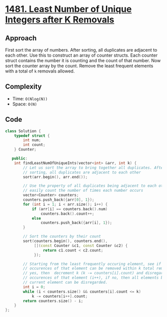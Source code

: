 # [1481. Least Number of Unique Integers after K Removals](https://leetcode.com/problems/least-number-of-unique-integers-after-k-removals/description/)

## Approach

First sort the array of numbers. After sorting, all duplicates are adjacent to
each other. Use this to construct an array of counter structs. Each counter
struct contains the number it is counting and the count of that number. Now sort
the counter array by the count. Remove the least frequent elements with a total
of `k` removals allowed.

## Complexity

- Time: `O(Nlog(N))`
- Space: `O(N)`

## Code

```cpp
class Solution {
    typedef struct {
        int num;
        int count;
    } Counter;

   public:
    int findLeastNumOfUniqueInts(vector<int> &arr, int k) {
        // Let us sort the array to bring together all duplicates. After
        // sorting, all duplicates are adjacent to each other
        sort(arr.begin(), arr.end());

        // Use the property of all duplicates being adjacent to each other to
        // easily count the number of times each number occurs
        vector<Counter> counters;
        counters.push_back({arr[0], 1});
        for (int i = 1; i < arr.size(); i++) {
            if (arr[i] == counters.back().num)
                counters.back().count++;
            else
                counters.push_back({arr[i], 1});
        }

        // Sort the counters by their count
        sort(counters.begin(), counters.end(),
             [](const Counter &c1, const Counter &c2) {
                 return c1.count < c2.count;
             });

        // Starting from the least frequently occuring element, see if all
        // occurences of that element can be removed within k total removals, if
        // yes, then  decrement k (k -= counters[i].count) and disregard all
        // occurences of that element (i++), if no, then all elements before the
        // current element can be disregarded.
        int i = 0;
        while (i < counters.size() && counters[i].count <= k)
            k -= counters[i++].count;
        return counters.size() - i;
    }
};
```
